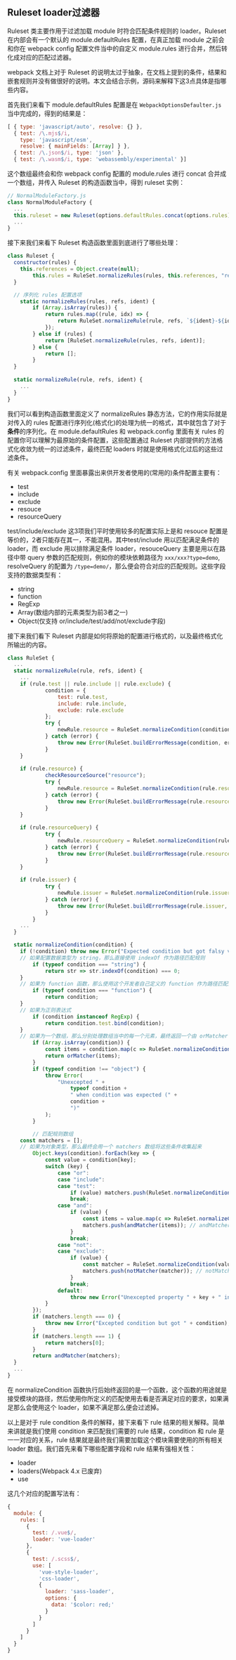 ## Ruleset loader过滤器

Ruleset 类主要作用于过滤加载 module 时符合匹配条件规则的 loader。Ruleset 在内部会有一个默认的 module.defaultRules 配置，在真正加载 module 之前会和你在 webpack config 配置文件当中的自定义 module.rules 进行合并，然后转化成对应的匹配过滤器。

webpack 文档上对于 Ruleset 的说明太过于抽象，在文档上提到的条件，结果和嵌套规则并没有做很好的说明。本文会结合示例，源码来解释下这3点具体是指哪些内容。

首先我们来看下 module.defaultRules 配置是在 `WebpackOptionsDefaulter.js` 当中完成的，得到的结果是：

```javascript
[ { type: 'javascript/auto', resolve: {} },
  { test: /\.mjs$/i,
    type: 'javascript/esm',
    resolve: { mainFields: [Array] } },
  { test: /\.json$/i, type: 'json' },
  { test: /\.wasm$/i, type: 'webassembly/experimental' }]
```

这个数组最终会和你 webpack config 配置的 module.rules 进行 concat 合并成一个数组，并传入 Ruleset 的构造函数当中，得到 ruleset 实例：

```javascript
// NormalModuleFactory.js
class NormalModuleFactory {
  ...
  this.ruleset = new Ruleset(options.defaultRules.concat(options.rules))
  ...
}
```

接下来我们来看下 Ruleset 构造函数里面到底进行了哪些处理：

```javascript
class Ruleset {
  constructor(rules) {
    this.references = Object.create(null);
		this.rules = RuleSet.normalizeRules(rules, this.references, "ref-");
  }

  // 序列化 rules 配置选项
	static normalizeRules(rules, refs, ident) {
		if (Array.isArray(rules)) {
			return rules.map((rule, idx) => {
				return RuleSet.normalizeRule(rule, refs, `${ident}-${idx}`);
			});
		} else if (rules) {
			return [RuleSet.normalizeRule(rules, refs, ident)];
		} else {
			return [];
		}
  }
  
  static normalizeRule(rule, refs, ident) {
    ...
  }
}
```

我们可以看到构造函数里面定义了 normalizeRules 静态方法，它的作用实际就是对传入的 rules 配置进行序列化(格式化)的处理为统一的格式，其中就包含了对于**条件**的序列化。在 module.defaultRules 和 webpack.config 里面有关 rules 的配置你可以理解为最原始的条件配置，这些配置通过 Ruleset 内部提供的方法格式化收敛为统一的过滤条件，最终匹配 loaders 时就是使用格式化过后的这些过滤条件。

有关 webpack.config 里面暴露出来供开发者使用的(常用的)条件配置主要有：

* test 
* include
* exclude
* resouce
* resourceQuery

test/include/exclude 这3项我们平时使用较多的配置实际上是和 resouce 配置是等价的，2者只能存在其一，不能混用。其中test/include 用以匹配满足条件的 loader，而 exclude 用以排除满足条件 loader，resouceQuery 主要是用以在路径中带 query 参数的匹配规则，例如你的模块依赖路径为 `xxx/xxx?type=demo`, resolveQuery 的配置为 `/type=demo/`，那么便会符合对应的匹配规则。这些字段支持的数据类型有：

* string
* function
* RegExp
* Array(数组内部的元素类型为前3者之一)
* Object(仅支持 or/include/test/add/not/exclude字段)

接下来我们看下 Ruleset 内部是如何将原始的配置进行格式的，以及最终格式化所输出的内容。

```javascript
class RuleSet {
  ...
  static normalizeRule(rule, refs, ident) {
    ...
    if (rule.test || rule.include || rule.exclude) {
			condition = {
				test: rule.test,
				include: rule.include,
				exclude: rule.exclude
			};
			try {
				newRule.resource = RuleSet.normalizeCondition(condition);
			} catch (error) {
				throw new Error(RuleSet.buildErrorMessage(condition, error));
			}
    }
    
    if (rule.resource) {
			checkResourceSource("resource");
			try {
				newRule.resource = RuleSet.normalizeCondition(rule.resource);
			} catch (error) {
				throw new Error(RuleSet.buildErrorMessage(rule.resource, error));
			}
    }
    
    if (rule.resourceQuery) {
			try {
				newRule.resourceQuery = RuleSet.normalizeCondition(rule.resourceQuery);
			} catch (error) {
				throw new Error(RuleSet.buildErrorMessage(rule.resourceQuery, error));
			}
    }
    
    if (rule.issuer) {
			try {
				newRule.issuer = RuleSet.normalizeCondition(rule.issuer);
			} catch (error) {
				throw new Error(RuleSet.buildErrorMessage(rule.issuer, error));
			}
		}
    ...
  }

  static normalizeCondition(condition) {
    if (!condition) throw new Error("Expected condition but got falsy value");
    // 如果配置数据类型为 string，那么直接使用 indexOf 作为路径匹配规则
		if (typeof condition === "string") {
			return str => str.indexOf(condition) === 0;
    }
    // 如果为 function 函数，那么使用这个开发者自己定义的 function 作为路径匹配规则
		if (typeof condition === "function") {
			return condition;
    }
    // 如果为正则表达式
		if (condition instanceof RegExp) {
			return condition.test.bind(condition);
    }
    // 如果为一个数组，那么分别处理数组当中的每一个元素，最终返回一个由 orMatcher 包装的函数，就是只要其中一个元素的匹配条件，那么就返回为 true
		if (Array.isArray(condition)) {
			const items = condition.map(c => RuleSet.normalizeCondition(c));
			return orMatcher(items);
		}
		if (typeof condition !== "object") {
			throw Error(
				"Unexcepted " +
					typeof condition +
					" when condition was expected (" +
					condition +
					")"
			);
		}

		// 匹配规则数组
    const matchers = [];
    // 如果为对象类型，那么最终会用一个 matchers 数组将这些条件收集起来
		Object.keys(condition).forEach(key => {
			const value = condition[key];
			switch (key) {
				case "or":
				case "include":
				case "test":
					if (value) matchers.push(RuleSet.normalizeCondition(value));
					break;
				case "and":
					if (value) {
						const items = value.map(c => RuleSet.normalizeCondition(c));
						matchers.push(andMatcher(items)); // andMatcher 必须在 items 里面都匹配
					}
					break;
				case "not":
				case "exclude":
					if (value) {
						const matcher = RuleSet.normalizeCondition(value);
						matchers.push(notMatcher(matcher)); // notMatcher 必须在 matcher 之外
					}
					break;
				default:
					throw new Error("Unexcepted property " + key + " in condition");
			}
		});
		if (matchers.length === 0) {
			throw new Error("Excepted condition but got " + condition);
		}
		if (matchers.length === 1) {
			return matchers[0];
		}
		return andMatcher(matchers);
  }
  ...
}
```

在 normalizeCondition 函数执行后始终返回的是一个函数，这个函数的用途就是接受模块的路径，然后使用你所定义的匹配使用去看是否满足对应的要求，如果满足那么会使用这个 loader，如果不满足那么便会过滤掉。


以上是对于 rule condition 条件的解释，接下来看下 rule 结果的相关解释。简单来讲就是我们使用 condition 来匹配我们需要的 rule 结果，condition 和 rule 是一一对应的关系，rule 结果就是最终我们需要加载这个模块需要使用的所有相关 loader 数组。我们首先来看下哪些配置字段和 rule 结果有强相关性：

* loader
* loaders(Webpack 4.x 已废弃)
* use

这几个对应的配置写法有：

```javascript
{
  module: {
    rules: [
      {
        test: /.vue$/,
        loader: 'vue-loader'
      },
      {
        test: /.scss$/,
        use: [
          'vue-style-loader',
          'css-loader',
          {
            loader: 'sass-loader',
            options: {
              data: '$color: red;'
            }
          }
        ]
      }
    ]
  }
}
```